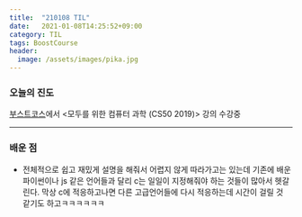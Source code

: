 ```yaml
---
title:  "210108 TIL"
date:   2021-01-08T14:25:52+09:00
category: TIL
tags: BoostCourse
header:
  image: /assets/images/pika.jpg
---
```


<h3>오늘의 진도</h3>

[부스트코스](https://www.boostcourse.org/)에서 <모두를 위한 컴퓨터 과학 (CS50 2019)> 강의 수강중

<hr>

<h3>배운 점</h3>

 - 전체적으로 쉽고 재밌게 설명을 해줘서 어렵지 않게 따라가고는 있는데 기존에 배운 파이썬이나 js 같은 언어들과 달리 c는 일일이 지정해줘야 하는 것들이 많아서 헷갈린다. 
막상 c에 적응하고나면 다른 고급언어들에 다시 적응하는데 시간이 걸릴 것 같기도 하고ㅋㅋㅋㅋㅋㅋ